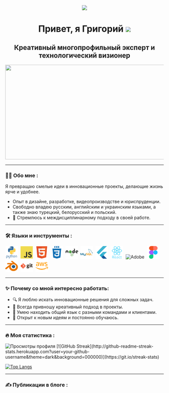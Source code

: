 <div id="header" align="center">
  <img src="https://media.giphy.com/media/M9gbBd9nbDrOTu1Mqx/giphy.gif" width="100"/>
  <h1>
    Привет, я Григорий
    <img src="https://media.giphy.com/media/hvRJCLFzcasrR4ia7z/giphy.gif" width="30px"/>
  </h1>
  <h2>Креативный многопрофильный эксперт и технологический визионер</h2>
</div>
<div align="center">
  <img src="https://media.giphy.com/media/dWesBcTLavkZuG35MI/giphy.gif" width="600" height="300"/>
</div>

---

### :woman_technologist: Обо мне :
Я превращаю смелые идеи в инновационные проекты, делающие жизнь ярче и удобнее.
- Опыт в дизайне, разработке, видеопроизводстве и юриспруденции.
- Свободно владею русским, английским и украинским языками, а также знаю турецкий, белорусский и польский.
- 🧩 Стремлюсь к междисциплинарному подходу в своей работе.

---

### :hammer_and_wrench: Языки и инструменты :
<div>
  <img src="https://github.com/devicons/devicon/blob/master/icons/python/python-original-wordmark.svg" title="Python" alt="Python" width="40" height="40" style="animation: pulse 1s infinite;"/>&nbsp;
  <img src="https://github.com/devicons/devicon/blob/master/icons/javascript/javascript-original.svg" title="JavaScript" alt="JavaScript" width="40" height="40" style="animation: pulse 1s infinite;"/>&nbsp;
  <img src="https://github.com/devicons/devicon/blob/master/icons/html5/html5-original.svg" title="HTML5" alt="HTML" width="40" height="40" style="animation: pulse 1s infinite;"/>&nbsp;
  <img src="https://github.com/devicons/devicon/blob/master/icons/css3/css3-plain-wordmark.svg" title="CSS3" alt="CSS" width="40" height="40" style="animation: pulse 1s infinite;"/>&nbsp;
  <img src="https://github.com/devicons/devicon/blob/master/icons/nodejs/nodejs-original-wordmark.svg" title="NodeJS" alt="NodeJS" width="40" height="40" style="animation: pulse 1s infinite;"/>&nbsp;
  <img src="https://github.com/devicons/devicon/blob/master/icons/mysql/mysql-original-wordmark.svg" title="MySQL" alt="MySQL" width="40" height="40" style="animation: pulse 1s infinite;"/>&nbsp;
  <img src="https://github.com/devicons/devicon/blob/master/icons/flutter/flutter-original.svg" title="Flutter" alt="Flutter" width="40" height="40" style="animation: pulse 1s infinite;"/>&nbsp;
  <img src="https://github.com/devicons/devicon/blob/master/icons/react/react-original-wordmark.svg" title="React" alt="React" width="40" height="40" style="animation: pulse 1s infinite;"/>&nbsp;
  <img src="https://github.com/devicons/devicon/blob/master/icons/adobe/adobe-original-wordmark.svg" title="Adobe Creative Suite" alt="Adobe" width="40" height="40" style="animation: pulse 1s infinite;"/>&nbsp;
  <img src="https://github.com/devicons/devicon/blob/master/icons/figma/figma-original.svg" title="Figma" alt="Figma" width="40" height="40" style="animation: pulse 1s infinite;"/>&nbsp;
  <img src="https://github.com/devicons/devicon/blob/master/icons/blender/blender-original.svg" title="Blender" alt="Blender" width="40" height="40" style="animation: pulse 1s infinite;"/>&nbsp;
  <img src="https://github.com/devicons/devicon/blob/master/icons/git/git-original-wordmark.svg" title="Git" alt="Git" width="40" height="40" style="animation: pulse 1s infinite;"/>&nbsp;
  <img src="https://github.com/devicons/devicon/blob/master/icons/amazonwebservices/amazonwebservices-plain-wordmark.svg" title="AWS" alt="AWS" width="40" height="40" style="animation: pulse 1s infinite;"/>&nbsp;
</div>

---

### :sparkles: Почему со мной интересно работать:
- 🔍 Я люблю искать инновационные решения для сложных задач.
- 🎨 Всегда привношу креативный подход в проекты.
- 🤝 Умею находить общий язык с разными командами и клиентами.
- 🚀 Открыт к новым идеям и постоянно обучаюсь.

---

### :fire: Моя статистика :
<img src="https://komarev.com/ghpvc/?username=your-github-username&style=flat-square&color=blue" alt="Просмотры профиля"/>
[![GitHub Streak](http://github-readme-streak-stats.herokuapp.com?user=your-github-username&theme=dark&background=000000)](https://git.io/streak-stats)

[![Top Langs](https://github-readme-stats.vercel.app/api/top-langs/?username=your-github-username&layout=compact&theme=vision-friendly-dark)](https://github.com/anuraghazra/github-readme-stats)

---

### :writing_hand: Публикации в блоге :
<!-- BLOG-POST-LIST:START -->
<!-- BLOG-POST-LIST:END -->

<style>
  @keyframes pulse {
    0% { transform: scale(1); }
    50% { transform: scale(1.1); }
    100% { transform: scale(1); }
  }
</style>
